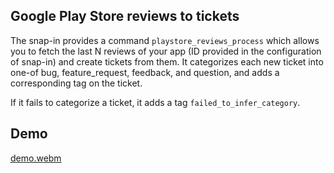 ## Google Play Store reviews to tickets

The snap-in provides a command `playstore_reviews_process` which allows you to fetch the last N reviews of your app (ID provided in the configuration of snap-in) and create tickets from them.
It categorizes each new ticket into one-of bug, feature_request, feedback, and question, and adds a corresponding tag on the ticket.

If it fails to categorize a ticket, it adds a tag `failed_to_infer_category`.

## Demo

[demo.webm](https://github.com/devrev/snap-in-examples/assets/32142363/1ba54b18-424f-4e5e-b150-da7c67e67d5e)
